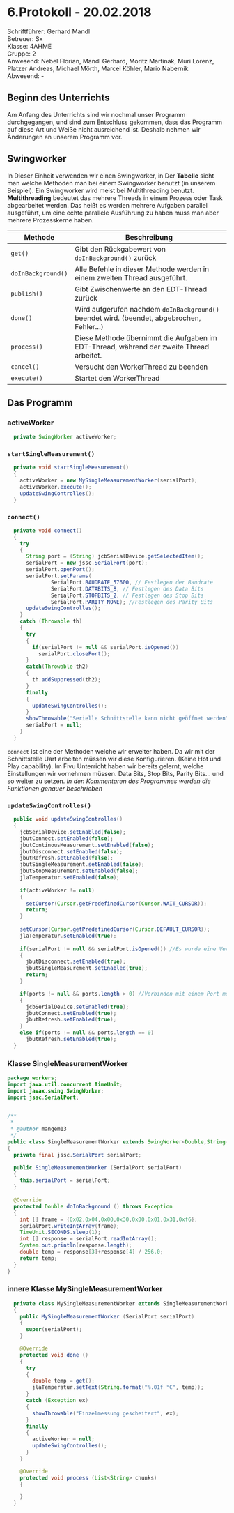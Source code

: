 # 6.Protokoll - 20.02.2018
Schriftführer: Gerhard Mandl  
Betreuer: Sx  
Klasse: 4AHME  
Gruppe: 2  
Anwesend: Nebel Florian, Mandl Gerhard, Moritz Martinak, Muri Lorenz, Platzer Andreas, Michael Mörth, Marcel Köhler, Mario Nabernik    
Abwesend: -

## Beginn des Unterrichts
Am Anfang des Unterrichts sind wir nochmal unser Programm durchgegangen, und sind zum Entschluss gekommen, dass das Programm auf diese Art und Weiße nicht ausreichend ist. Deshalb nehmen wir Änderungen an unserem Programm vor.

## Swingworker 

In Dieser Einheit verwenden wir einen Swingworker, in Der __Tabelle__ sieht man welche Methoden man bei einem Swingworker benutzt (in unserem Beispiel).
Ein Swingworker wird meist bei Multithreading benutzt.
__Multithreading__ bedeutet das mehrere Threads in einem Prozess oder Task abgearbeitet werden. 
Das heißt es werden mehrere Aufgaben parallel ausgeführt, um eine echte parallele Ausführung zu haben muss man aber mehrere Prozesskerne haben.

| Methode | Beschreibung |
| ------- | ------------ |
| `get()` |  Gibt den Rückgabewert von `doInBackground()` zurück |
| `doInBackground()` | Alle Befehle in dieser Methode werden in einem zweiten Thread ausgeführt. | 
| `publish()` | Gibt Zwischenwerte an den EDT-Thread zurück |
| `done()` | Wird aufgerufen nachdem `doInBackground()` beendet wird. (beendet, abgebrochen, Fehler...) |
| `process()` |  Diese Methode übernimmt die Aufgaben im EDT-Thread, während der zweite Thread arbeitet. |
| `cancel()` |  Versucht den WorkerThread zu beenden |
| `execute()` | Startet den WorkerThread |



## Das Programm

### activeWorker
```java
  private SwingWorker activeWorker;
```

### `startSingleMeasurement()`
```java
  private void startSingleMeasurement()
  {
    activeWorker = new MySingleMeasurementWorker(serialPort);
    activeWorker.execute();
    updateSwingControlles();
  }
```


### `connect()`
```java
  private void connect()
  {
    try 
    {
      String port = (String) jcbSerialDevice.getSelectedItem();
      serialPort = new jssc.SerialPort(port);
      serialPort.openPort();
      serialPort.setParams(
              SerialPort.BAUDRATE_57600, // Festlegen der Baudrate
              SerialPort.DATABITS_8, // Festlegen des Data Bits
              SerialPort.STOPBITS_2, // Festlegen des Stop Bits
              SerialPort.PARITY_NONE); //Festlegen des Parity Bits
      updateSwingControlles();
    }
    catch (Throwable th)
    {
      try 
      {
        if(serialPort != null && serialPort.isOpened())
          serialPort.closePort();
      }
      catch(Throwable th2)
      {
        th.addSuppressed(th2);
      }
      finally
      {
        updateSwingControlles();
      }
      showThrowable("Serielle Schnittstelle kann nicht geöffnet werden", th);
      serialPort = null;
    }    
  }
```
`connect` ist eine der Methoden welche wir erweiter haben. Da wir mit der Schnittstelle  Uart arbeiten müssen wir diese Konfigurieren. (Keine Hot und Play capability). Im Fivu Unterricht haben wir bereits gelernt, welche Einstellungen wir vornehmen müssen. 
Data Bits, Stop Bits, Parity Bits... und so weiter zu setzen. _In den Kommentaren des Programmes werden die Funktionen genauer beschrieben_

### `updateSwingControlles()`
```java
  public void updateSwingControlles()
  {
    jcbSerialDevice.setEnabled(false);
    jbutConnect.setEnabled(false);
    jbutContinousMeasurement.setEnabled(false);
    jbutDisconnect.setEnabled(false);
    jbutRefresh.setEnabled(false);
    jbutSingleMeasurement.setEnabled(false);
    jbutStopMeasurement.setEnabled(false);
    jlaTemperatur.setEnabled(false);
    
    if(activeWorker != null)
    {
      setCursor(Cursor.getPredefinedCursor(Cursor.WAIT_CURSOR));
      return;
    }
    
    setCursor(Cursor.getPredefinedCursor(Cursor.DEFAULT_CURSOR));
    jlaTemperatur.setEnabled(true);
    
    if(serialPort != null && serialPort.isOpened()) //Es wurde eine Verbindung mit einem Port erstellt -> Trennen möglich
    {
      jbutDisconnect.setEnabled(true);
      jbutSingleMeasurement.setEnabled(true);
      return;
    } 

    if(ports != null && ports.length > 0) //Verbinden mit einem Port möglich
    {
      jcbSerialDevice.setEnabled(true);
      jbutConnect.setEnabled(true);
      jbutRefresh.setEnabled(true);
    }
    else if(ports != null && ports.length == 0)
      jbutRefresh.setEnabled(true); 
  }
```



### Klasse SingleMeasurementWorker
```java
package workers;
import java.util.concurrent.TimeUnit;
import javax.swing.SwingWorker;
import jssc.SerialPort;


/**
 *
 * @author mangem13
 */
public class SingleMeasurementWorker extends SwingWorker<Double,String>
{
  private final jssc.SerialPort serialPort;

  public SingleMeasurementWorker (SerialPort serialPort)
  {
    this.serialPort = serialPort;
  }
  
  @Override
  protected Double doInBackground () throws Exception
  {
    int [] frame = {0x02,0x04,0x00,0x30,0x00,0x01,0x31,0xf6};
    serialPort.writeIntArray(frame);
    TimeUnit.SECONDS.sleep(1);
    int [] response = serialPort.readIntArray();
    System.out.println(response.length);
    double temp = response[3]+response[4] / 256.0;
    return temp;
  } 
}
```

### innere Klasse MySingleMeasurementWorker
```java
  private class MySingleMeasurementWorker extends SingleMeasurementWorker
  {
    public MySingleMeasurementWorker (SerialPort serialPort)
    {
      super(serialPort);
    }

    @Override
    protected void done ()
    {
      try
      {
        double temp = get();
        jlaTemperatur.setText(String.format("%.01f °C", temp));
      }
      catch (Exception ex)
      {
        showThrowable("Einzelmessung gescheitert", ex);
      }
      finally
      {
        activeWorker = null;
        updateSwingControlles();
      }
    }

    @Override
    protected void process (List<String> chunks)
    {

    }  
  }
```

